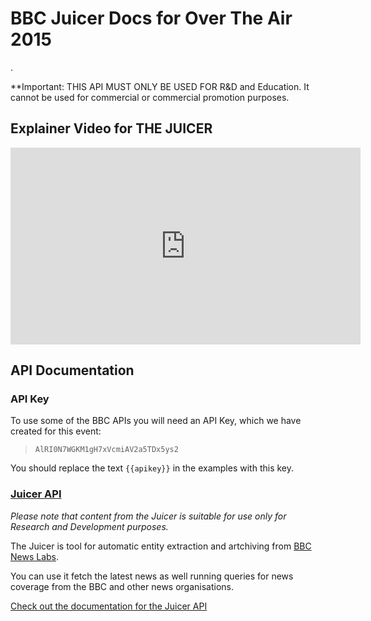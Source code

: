 # BBC Juicer Docs for Over The Air 2015

<p class="lead">
.
</p>

**Important: THIS API MUST ONLY BE USED FOR R&amp;D and Education. It cannot be used for commercial or commercial promotion purposes.



## <i class="fa fa-youtube"></i> Explainer Video for THE JUICER

<iframe width="560" height="315" src="https://www.youtube.com/embed/uIwWN1ALQWU" frameborder="0" allowfullscreen></iframe>


## API Documentation

### API Key

To use some of the BBC APIs you will need an API Key, which we have created for this event:

>    `AlRI0N7WGKM1gH7xVcmiAV2a5TDx5ys2`

You should replace the text `{{apikey}}` in the examples with this key.


### [Juicer API](Juicer-2.html)

*Please note that content from the Juicer is suitable for use only for Research and Development purposes.*

The Juicer is tool for automatic entity extraction and artchiving from [BBC News Labs](http://bbcnewslabs.co.uk/).

You can use it fetch the latest news as well running queries for news coverage from the BBC and other news organisations.

[Check out the documentation for the Juicer API](Juicer-2.html)


